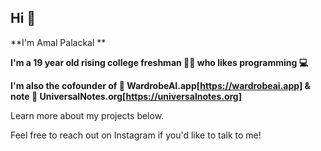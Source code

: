 ## Hi 👋 

**I'm Amal Palackal **

**I'm a 19 year old rising college freshman 👨‍🎓  who likes programming 💻**

**I'm also the cofounder of 👗 WardrobeAI.app[https://wardrobeai.app] & note 📝 UniversalNotes.org[https://universalnotes.org]**

Learn more about my projects below.

Feel free to reach out on Instagram if you'd like to talk to me!

<!--
**amalsony/amalsony** is a ✨ _special_ ✨ repository because its `README.md` (this file) appears on your GitHub profile.

Here are some ideas to get you started:

- 🔭 I’m currently working on ...
- 🌱 I’m currently learning ...
- 👯 I’m looking to collaborate on ...
- 🤔 I’m looking for help with ...
- 💬 Ask me about ...
- 📫 How to reach me: ...
- 😄 Pronouns: ...
- ⚡ Fun fact: ...
-->
